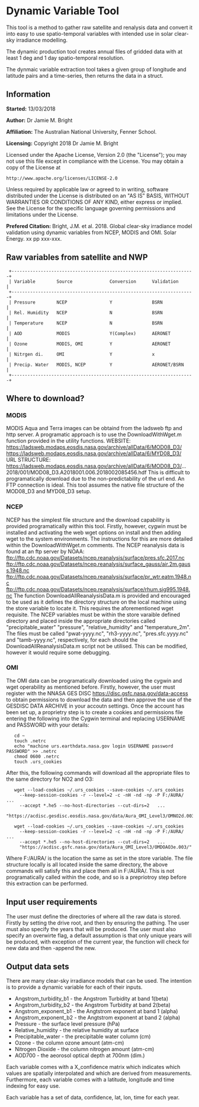 # Dynamic Variable Tool
This tool is a method to gather raw satellite and renalysis data and convert it into easy to use spatio-temporal variables with intended use in solar clear-sky irradiance modelling.

The dynamic production tool creates annual files of gridded data with at least 1 deg and 1 day spatio-temporal resolution.

The dynmaic variable extraction tool takes a given group of longitude and latitude pairs and a time-series, then returns the data in a struct.

## Information
**Started:** 13/03/2018

**Author:** Dr Jamie M. Bright

**Affiliation:** The Australian National University, Fenner School.

**Licensing:**
Copyright 2018 Dr Jamie M. Bright

Licensed under the Apache License, Version 2.0 (the "License"); you may not use this file except in compliance with the License.
You may obtain a copy of the License at

    http://www.apache.org/licenses/LICENSE-2.0

Unless required by applicable law or agreed to in writing, software distributed under the License is distributed on an "AS IS" BASIS, WITHOUT WARRANTIES OR CONDITIONS OF ANY KIND, either express or implied.
See the License for the specific language governing permissions and limitations under the License.

**Prefered Citation:** 
Bright, J.M. et al. 2018. Global clear-sky irradiance model validation using dynamic variables from NCEP, MODIS and OMI. Solar Energy. xx pp xxx-xxx.

## Raw variables from satellite and NWP
```
 +---------------------------------------------------------------------+
 | Variable        Source              Conversion      Validation      |
 +---------------------------------------------------------------------+
 | Pressure        NCEP                Y               BSRN            |
 | Rel. Humidity   NCEP                N               BSRN            |
 | Temperature     NCEP                N               BSRN            |
 | AOD             MODIS               Y(Complex)      AERONET         |
 | Ozone           MODIS, OMI          Y               AERONET         |
 | Nitrgen di.     OMI                 Y               x               |
 | Precip. Water   MODIS, NCEP         Y               AERONET/BSRN    |
 +---------------------------------------------------------------------+
```

## Where to download?

### MODIS
MODIS Aqua and Terra images can be obtaind from the ladsweb ftp and http server. A programatic approach is to use the DownloadWithWget.m function provided in the utility functions.
  WEBSITE:
https://ladsweb.modaps.eosdis.nasa.gov/archive/allData/6/MOD08_D3/
https://ladsweb.modaps.eosdis.nasa.gov/archive/allData/6/MYD08_D3/
  URL STRUCTURE:
https://ladsweb.modaps.eosdis.nasa.gov/archive/allData/6/MOD08_D3/...
                       2018/001/MOD08_D3.A2018001.006.2018002085456.hdf
This is difficult to programatically download due to the non-predictability of the url end. An FTP connection is ideal. This tool assumes the native file structure of the MOD08_D3 and MYD08_D3 setup.

### NCEP
NCEP has the simplest file structure and the download capability is provided programatically within this tool. Firstly, however, cygwin must be installed and activating the web wget options on install and then adding wget to the system environments. The instructions for this are more detailed within the DownloadWithWget.m comments. 
The NCEP reanalysis data is found at an ftp server by NOAA:
ftp://ftp.cdc.noaa.gov/Datasets/ncep.reanalysis/surface/pres.sfc.2017.nc
ftp://ftp.cdc.noaa.gov/Datasets/ncep.reanalysis/surface_gauss/air.2m.gauss.1948.nc
ftp://ftp.cdc.noaa.gov/Datasets/ncep.reanalysis/surface/pr_wtr.eatm.1948.nc
ftp://ftp.cdc.noaa.gov/Datasets/ncep.reanalysis/surface/rhum.sig995.1948.nc
The function DownloadAllReanalysisData.m is provided and encouraged to be used as it defines the directory structure on the local machine using the store variable to locate it.
This requires the aforementioned wget requisite.
The NCEP variables must be within the store varaible defined directory and placed inside the appropriate directories called "precipitable_water" "pressure", "relative_humidity" and "temperature_2m". 
The files must be called "pwat-yyyy.nc", "rh3-yyyy.nc", "pres.sfc.yyyy.nc" and
"tamb-yyyy.nc", respectively, for each should the DownloadAllReanalysisData.m script not be utilised.
This can be modified, however it would require some debugging.

### OMI
The OMI data can be programatically downloaded using the cygwin and wget operability as mentioned before. Firstly, however, the user must register with the NNASA GES DISC https://disc.gsfc.nasa.gov/data-access to obtain permissions to download the data and then approve the use of the GESDISC DATA ARCHIVE in your accoutn settings.
Once the account has been set up, a proprietry step is to create a cookies and permissions file entering the following into the Cygwin terminal and replacing USERNAME and PASSWORD with your details:
```
   cd ~
   touch .netrc
   echo "machine urs.earthdata.nasa.gov login USERNAME password PASSWORD" >> .netrc
   chmod 0600 .netrc
   touch .urs_cookies
```
After this, the following commands will download all the appropriate files to the same directory for NO2 and O3:
```
   wget --load-cookies ~/.urs_cookies --save-cookies ~/.urs_cookies
     --keep-session-cookies -r --level=2 -c -nH -nd -np -P F:/AURA/  ...
     --accept *.he5 --no-host-directories --cut-dirs=2   ...
     "https://acdisc.gesdisc.eosdis.nasa.gov/data/Aura_OMI_Level3/OMNO2d.003/"
```
```
   wget --load-cookies ~/.urs_cookies --save-cookies ~/.urs_cookies
     --keep-session-cookies -r --level=2 -c -nH -nd -np -P F:/AURA/  ...
     --accept *.he5 --no-host-directories --cut-dirs=2   ...
     "https://acdisc.gsfc.nasa.gov/data/Aura_OMI_Level3/OMDOAO3e.003/"
 ```

Where F:/AURA/ is the location the same as set in the store variable.
The file structure locally is all located inside the same directory, the above commands will satisfy this and place them all in F:/AURA/.
This is not programatically called within the code, and so is a prepriotroy step before this extraction can be performed.


 ## Input user requirements

The user must define the directories of where all the raw data is stored.
Firstly by setting the drive root, and then by ensuring the pathing.
The user must also specify the years that will be produced.
The user must also specify an overwirte flag, a default assumption is that only unique years will be produced, with exception of the current year, the function will check for new data and then -append the new.


## Output data sets

There are many clear-sky irradiance models that can be used. 
The intention is to provide a dynamic variable for each of their inputs.

- Angstrom_turbidity_b1     - the Angstrom Turbidity at band 1(beta)
- Angstrom_turbidity_b2     - the Angstrom Turbidity at band 2(beta)
- Angstrom_exponent_b1      - the Angtstrom exponent at band 1 (alpha)
- Angstrom_exponent_b2      - the Angtstrom exponent at band 2 (alpha)
- Pressure                  - the surface level pressure (hPa)
- Relative_humidity         - the relative humidity at surface
- Precipitable_water        - the precipitable water column (cm)
- Ozone                     - the column ozone amount (atm-cm)
- Nitrogen Dioxide          - the column nitrogen amount (atm-cm)
- AOD700                    - the aeorosol optical depth at 700nm (dim.) 

Each variable comes with a X_confidence matrix which indicates which values are spatially interpolated and which are derived from measurements.
Furthermore, each variable comes with a latitude, longitude and time indexing for easy use.

Each variable has a set of data, confidence, lat, lon, time for each year.
